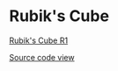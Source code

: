 Rubik's Cube
===


[Rubik's Cube R1]( http://jaanga.github.io/cookbook/rubiks-cube/rubiks-cube-r1.html "view the files as apps." )

[Source code view]( https://github.com/jaanga/cookbook/tree/gh-pages/rubiks-cube/rubiks-cube-r1.html "View the files as source code." )

